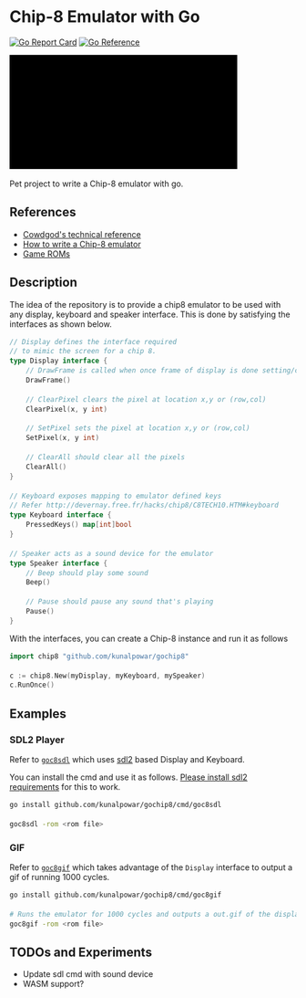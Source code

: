 # Chip-8 Emulator with Go 
[![Go Report Card](https://goreportcard.com/badge/github.com/kunalpowar/gochip8)](https://goreportcard.com/report/github.com/kunalpowar/gochip8)
[![Go Reference](https://pkg.go.dev/badge/github.com/kunalpowar/gochip8.svg)](https://pkg.go.dev/github.com/kunalpowar/gochip8)

<img src="assets/chip-8.gif" alt="Chip 8 Picture ROM generated by goc8gif" width="400">

Pet project to write a Chip-8 emulator with go.

## References
* [Cowdgod's technical reference](http://devernay.free.fr/hacks/chip8/C8TECH10.HTM)
* [How to write a Chip-8 emulator](http://www.multigesture.net/articles/how-to-write-an-emulator-chip-8-interpreter/)
* [Game ROMs](https://github.com/mir3z/chip8-emu/tree/master/roms)

## Description

The idea of the repository is to provide a chip8 emulator to be used with any display, keyboard and speaker interface. This is done by satisfying the interfaces as shown below.

```go
// Display defines the interface required
// to mimic the screen for a chip 8.
type Display interface {
	// DrawFrame is called when once frame of display is done setting/clearing
	DrawFrame()

	// ClearPixel clears the pixel at location x,y or (row,col)
	ClearPixel(x, y int)

	// SetPixel sets the pixel at location x,y or (row,col)
	SetPixel(x, y int)

	// ClearAll should clear all the pixels
	ClearAll()
}

// Keyboard exposes mapping to emulator defined keys
// Refer http://devernay.free.fr/hacks/chip8/C8TECH10.HTM#keyboard
type Keyboard interface {
	PressedKeys() map[int]bool
}

// Speaker acts as a sound device for the emulator
type Speaker interface {
	// Beep should play some sound
	Beep()

	// Pause should pause any sound that's playing
	Pause()
}
```

With the interfaces, you can create a Chip-8 instance and run it as follows

```go
import chip8 "github.com/kunalpowar/gochip8"

c := chip8.New(myDisplay, myKeyboard, mySpeaker)
c.RunOnce()
```

## Examples

### SDL2 Player
Refer to [`goc8sdl`](/cmd/goc8sdl/main.go) which uses [sdl2](https://github.com/veandco/go-sdl2) based Display and Keyboard.

You can install the cmd and use it as follows. [Please install sdl2 requirements](https://github.com/veandco/go-sdl2#requirements) for this to work.
```bash
go install github.com/kunalpowar/gochip8/cmd/goc8sdl

goc8sdl -rom <rom file>
```

### GIF
Refer to [`goc8gif`](/cmd/goc8gif/main.go) which takes advantage of the `Display` interface to output a gif of running 1000 cycles.

```bash
go install github.com/kunalpowar/gochip8/cmd/goc8gif

# Runs the emulator for 1000 cycles and outputs a out.gif of the display
goc8gif -rom <rom file>
```

## TODOs and Experiments
* Update sdl cmd with sound device
* WASM support?